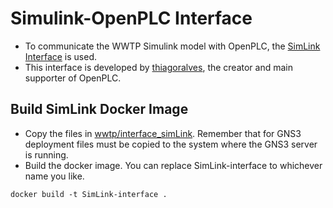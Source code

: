 # Simulink-OpenPLC Interface
- To communicate the WWTP Simulink model with OpenPLC, the [SimLink Interface](https://github.com/thiagoralves/OpenPLC_Simulink-Interface) is used.
- This interface is developed by [thiagoralves](https://github.com/thiagoralves), the creator and main supporter of OpenPLC.

## Build SimLink Docker Image

- Copy the files in [wwtp/interface_simLink](https://github.com/sfl0r3nz05/ICSsVirtualForCiberSec/tree/documented/wwtp/interface_simLink). Remember that for GNS3 deployment files must be copied to the system where the GNS3 server is running.
- Build the docker image. You can replace SimLink-interface to whichever name you like.
```shell
docker build -t SimLink-interface .
```

